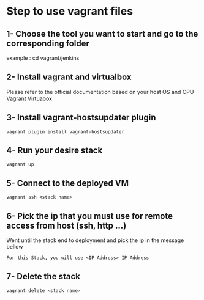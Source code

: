 # Step to use vagrant files
## 1- Choose the tool you want to start and go to the corresponding folder
example : cd vagrant/jenkins
## 2- Install vagrant and virtualbox
Please refer to the official documentation based on your host OS and CPU
[Vagrant](https://www.vagrantup.com/docs/installation)
[Virtuabox](https://www.virtualbox.org/wiki/Downloads)
## 3- Install vagrant-hostsupdater plugin
```
vagrant plugin install vagrant-hostsupdater
```

## 4- Run your desire stack
```
vagrant up
```

## 5- Connect to the deployed VM
```
vagrant ssh <stack name>
```
## 6- Pick the ip that you must use for remote access from host (ssh, http ...)
Went until the stack end to deployment and pick the ip in the message bellow
```
For this Stack, you will use <IP Address> IP Address
```


## 7- Delete the stack
```
vagrant delete <stack name>
```
